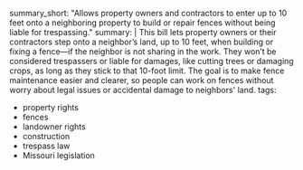 summary_short: "Allows property owners and contractors to enter up to 10 feet onto a neighboring property to build or repair fences without being liable for trespassing."
summary: |
  This bill lets property owners or their contractors step onto a neighbor’s land, up to 10 feet, when building or fixing a fence—if the neighbor is not sharing in the work. They won’t be considered trespassers or liable for damages, like cutting trees or damaging crops, as long as they stick to that 10-foot limit. The goal is to make fence maintenance easier and clearer, so people can work on fences without worry about legal issues or accidental damage to neighbors' land.
tags:
  - property rights
  - fences
  - landowner rights
  - construction
  - trespass law
  - Missouri legislation
